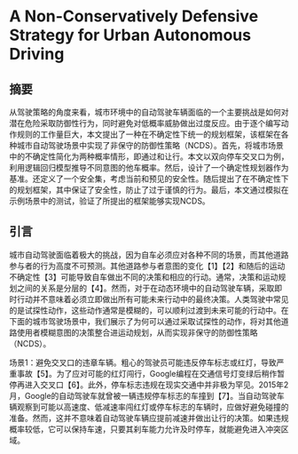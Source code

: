 # A Non-Conservatively Defensive Strategy for Urban Autonomous  Driving

## 摘要

从驾驶策略的角度来看，城市环境中的自动驾驶车辆面临的一个主要挑战是如何对潜在危险采取防御性行为，同时避免对低概率威胁做出过度反应。由于逐个编写动作规则的工作量巨大，本文提出了一种在不确定性下统一的规划框架，该框架在各种城市自动驾驶场景中实现了非保守的防御性策略（NCDS）。首先，将城市场景中的不确定性简化为两种概率情形，即通过和让行。本文以双向停车交叉口为例，利用逻辑回归模型推导不同意图的他车概率。然后，设计了一个确定性规划器作为基准。还定义了一个安全集，考虑当前和预见的安全性。随后提出了在不确定性下的规划框架，其中保证了安全性，防止了过于谨慎的行为。最后，本文通过模拟在示例场景中的测试，验证了所提出的框架能够实现NCDS。

## 引言

城市自动驾驶面临着极大的挑战，因为自车必须应对各种不同的场景，而其他道路参与者的行为高度不可预测。其他道路参与者意图的变化【1】【2】和随后的运动不确定性【3】可能导致自车做出不同的决策和相应的行动。通常，决策和运动规划之间的关系是分层的【4】。然而，对于在动态环境中的自动驾驶车辆，采取即时行动并不意味着必须立即做出所有可能未来行动中的最终决策。人类驾驶中常见的是试探性动作，这些动作通常是模糊的，可以顺利过渡到未来可能的行动中。在下面的城市驾驶场景中，我们展示了为何可以通过采取试探性的动作，将对其他道路使用者模糊意图的决策整合进运动规划，从而实现非保守的防御性策略（NCDS）。

场景1：避免交叉口的违章车辆。粗心的驾驶员可能违反停车标志或红灯，导致严重事故【5】。为了应对可能的红灯闯行，Google编程在交通信号灯变绿后稍作暂停再进入交叉口【6】。此外，停车标志违规在现实交通中并非极为罕见。2015年2月，Google的自动驾驶车就曾被一辆违规停车标志的车撞到【7】。当自动驾驶车辆观察到可能以高速度、低减速率闯红灯或停车标志的车辆时，应做好避免碰撞的准备。然而，这并不意味着自动驾驶车辆应提前减速并做出让行的决策。如果违规概率较低，它可以保持车速，只要其刹车能力允许及时停车，就能避免进入冲突区域。